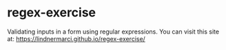 # regex-exercise
Validating inputs in a form using regular expressions.
You can visit this site at: https://lindnermarci.github.io/regex-exercise/
